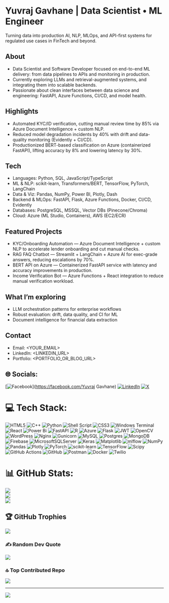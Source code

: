 # Yuvraj Gavhane | Data Scientist • ML Engineer

Turning data into production AI, NLP, MLOps, and API-first systems for regulated use cases in FinTech and beyond.

## About
- Data Scientist and Software Developer focused on end-to-end ML delivery: from data pipelines to APIs and monitoring in production.  
- Currently exploring LLMs and retrieval-augmented systems, and integrating them into scalable backends.  
- Passionate about clean interfaces between data science and engineering: FastAPI, Azure Functions, CI/CD, and model health.

## Highlights
- Automated KYC/ID verification, cutting manual review time by 85% via Azure Document Intelligence + custom NLP.  
- Reduced model degradation incidents by 40% with drift and data-quality monitoring (Evidently + CI/CD).  
- Productionized BERT-based classification on Azure (containerized FastAPI), lifting accuracy by 8% and lowering latency by 30%.

## Tech
- Languages: Python, SQL, JavaScript/TypeScript  
- ML & NLP: scikit-learn, Transformers/BERT, TensorFlow, PyTorch, LangChain  
- Data & Viz: Pandas, NumPy, Power BI, Plotly, Dash  
- Backend & MLOps: FastAPI, Flask, Azure Functions, Docker, CI/CD, Evidently  
- Databases: PostgreSQL, MSSQL, Vector DBs (Pinecone/Chroma)  
- Cloud: Azure (ML Studio, Containers), AWS (EC2/ECR)

## Featured Projects
- KYC/Onboarding Automation — Azure Document Intelligence + custom NLP to accelerate lender onboarding and cut manual checks.  
- RAG FAQ Chatbot — Streamlit + LangChain + Azure AI for exec-grade answers, reducing escalations by 70%.  
- BERT API on Azure — Containerized FastAPI service with latency and accuracy improvements in production.  
- Income Verification Bot — Azure Functions + React integration to reduce manual verification workload.

## What I’m exploring
- LLM orchestration patterns for enterprise workflows  
- Robust evaluation: drift, data quality, and CI for ML  
- Document intelligence for financial data extraction

## Contact
- Email: <YOUR_EMAIL>  
- LinkedIn: <LINKEDIN_URL>  
- Portfolio: <PORTFOLIO_OR_BLOG_URL>

## 🌐 Socials:
[![Facebook](https://img.shields.io/badge/Facebook-%231877F2.svg?logo=Facebook&logoColor=white)](https://facebook.com/Yuvraj Gavhane) [![LinkedIn](https://img.shields.io/badge/LinkedIn-%230077B5.svg?logo=linkedin&logoColor=white)](https://linkedin.com/in/www.linkedin.com/in/yuvraj-gavhane-978274167) [![X](https://img.shields.io/badge/X-black.svg?logo=X&logoColor=white)](https://x.com/gavhane3007) 

# 💻 Tech Stack:
![HTML5](https://img.shields.io/badge/html5-%23E34F26.svg?style=for-the-badge&logo=html5&logoColor=white) ![C++](https://img.shields.io/badge/c++-%2300599C.svg?style=for-the-badge&logo=c%2B%2B&logoColor=white) ![Python](https://img.shields.io/badge/python-3670A0?style=for-the-badge&logo=python&logoColor=ffdd54) ![Shell Script](https://img.shields.io/badge/shell_script-%23121011.svg?style=for-the-badge&logo=gnu-bash&logoColor=white) ![CSS3](https://img.shields.io/badge/css3-%231572B6.svg?style=for-the-badge&logo=css3&logoColor=white) ![Windows Terminal](https://img.shields.io/badge/Windows%20Terminal-%234D4D4D.svg?style=for-the-badge&logo=windows-terminal&logoColor=white) ![React](https://img.shields.io/badge/react-%2320232a.svg?style=for-the-badge&logo=react&logoColor=%2361DAFB) ![Power Bi](https://img.shields.io/badge/power_bi-F2C811?style=for-the-badge&logo=powerbi&logoColor=black) ![FastAPI](https://img.shields.io/badge/FastAPI-005571?style=for-the-badge&logo=fastapi) ![R](https://img.shields.io/badge/r-%23276DC3.svg?style=for-the-badge&logo=r&logoColor=white) ![Azure](https://img.shields.io/badge/azure-%230072C6.svg?style=for-the-badge&logo=microsoftazure&logoColor=white) ![Flask](https://img.shields.io/badge/flask-%23000.svg?style=for-the-badge&logo=flask&logoColor=white) ![JWT](https://img.shields.io/badge/JWT-black?style=for-the-badge&logo=JSON%20web%20tokens) ![OpenCV](https://img.shields.io/badge/opencv-%23white.svg?style=for-the-badge&logo=opencv&logoColor=white) ![WordPress](https://img.shields.io/badge/WordPress-%23117AC9.svg?style=for-the-badge&logo=WordPress&logoColor=white) ![Nginx](https://img.shields.io/badge/nginx-%23009639.svg?style=for-the-badge&logo=nginx&logoColor=white) ![Gunicorn](https://img.shields.io/badge/gunicorn-%298729.svg?style=for-the-badge&logo=gunicorn&logoColor=white) ![MySQL](https://img.shields.io/badge/mysql-4479A1.svg?style=for-the-badge&logo=mysql&logoColor=white) ![Postgres](https://img.shields.io/badge/postgres-%23316192.svg?style=for-the-badge&logo=postgresql&logoColor=white) ![MongoDB](https://img.shields.io/badge/MongoDB-%234ea94b.svg?style=for-the-badge&logo=mongodb&logoColor=white) ![Firebase](https://img.shields.io/badge/firebase-a08021?style=for-the-badge&logo=firebase&logoColor=ffcd34) ![MicrosoftSQLServer](https://img.shields.io/badge/Microsoft%20SQL%20Server-CC2927?style=for-the-badge&logo=microsoft%20sql%20server&logoColor=white) ![Keras](https://img.shields.io/badge/Keras-%23D00000.svg?style=for-the-badge&logo=Keras&logoColor=white) ![Matplotlib](https://img.shields.io/badge/Matplotlib-%23ffffff.svg?style=for-the-badge&logo=Matplotlib&logoColor=black) ![mlflow](https://img.shields.io/badge/mlflow-%23d9ead3.svg?style=for-the-badge&logo=numpy&logoColor=blue) ![NumPy](https://img.shields.io/badge/numpy-%23013243.svg?style=for-the-badge&logo=numpy&logoColor=white) ![Pandas](https://img.shields.io/badge/pandas-%23150458.svg?style=for-the-badge&logo=pandas&logoColor=white) ![Plotly](https://img.shields.io/badge/Plotly-%233F4F75.svg?style=for-the-badge&logo=plotly&logoColor=white) ![PyTorch](https://img.shields.io/badge/PyTorch-%23EE4C2C.svg?style=for-the-badge&logo=PyTorch&logoColor=white) ![scikit-learn](https://img.shields.io/badge/scikit--learn-%23F7931E.svg?style=for-the-badge&logo=scikit-learn&logoColor=white) ![TensorFlow](https://img.shields.io/badge/TensorFlow-%23FF6F00.svg?style=for-the-badge&logo=TensorFlow&logoColor=white) ![Scipy](https://img.shields.io/badge/SciPy-%230C55A5.svg?style=for-the-badge&logo=scipy&logoColor=%white) ![GitHub Actions](https://img.shields.io/badge/github%20actions-%232671E5.svg?style=for-the-badge&logo=githubactions&logoColor=white) ![GitHub](https://img.shields.io/badge/github-%23121011.svg?style=for-the-badge&logo=github&logoColor=white) ![Postman](https://img.shields.io/badge/Postman-FF6C37?style=for-the-badge&logo=postman&logoColor=white) ![Docker](https://img.shields.io/badge/docker-%230db7ed.svg?style=for-the-badge&logo=docker&logoColor=white) ![Twilio](https://img.shields.io/badge/Twilio-F22F46?style=for-the-badge&logo=Twilio&logoColor=white)
# 📊 GitHub Stats:
![](https://github-readme-stats.vercel.app/api?username=uv0037&theme=dark&hide_border=false&include_all_commits=true&count_private=true)<br/>
![](https://github-readme-streak-stats.herokuapp.com/?user=uv0037&theme=dark&hide_border=false)<br/>
![](https://github-readme-stats.vercel.app/api/top-langs/?username=uv0037&theme=dark&hide_border=false&include_all_commits=true&count_private=true&layout=compact)

## 🏆 GitHub Trophies
![](https://github-profile-trophy.vercel.app/?username=uv0037&theme=radical&no-frame=false&no-bg=true&margin-w=4)

### ✍️ Random Dev Quote
![](https://quotes-github-readme.vercel.app/api?type=horizontal&theme=radical)

### 🔝 Top Contributed Repo
![](https://github-contributor-stats.vercel.app/api?username=uv0037&limit=5&theme=tokyonight&combine_all_yearly_contributions=true)

---
[![](https://visitcount.itsvg.in/api?id=uv0037&icon=7&color=7)](https://visitcount.itsvg.in)

<!-- Proudly created with GPRM ( https://gprm.itsvg.in ) -->
